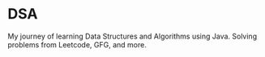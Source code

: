 # DSA
My journey of learning Data Structures and Algorithms using Java. Solving problems from Leetcode, GFG, and more.
